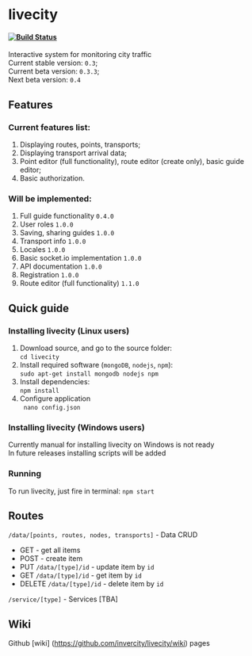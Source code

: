 
# livecity  
#### [![Build Status](https://travis-ci.org/invercity/livecity.svg?branch=master)](https://travis-ci.org/invercity/livecity)
Interactive system for monitoring city traffic  
Current stable version: ```0.3```;  
Current beta version: ```0.3.3```;  
Next beta version: ```0.4```  

## Features
### Current features list:
1. Displaying routes, points, transports;
2. Displaying transport arrival data;
3. Point editor (full functionality), route editor (create only), basic guide editor;
4. Basic authorization.

### Will be implemented:
1. Full guide functionality ```0.4.0```
2. User roles ```1.0.0```
3. Saving, sharing guides ```1.0.0```
4. Transport info ```1.0.0```
5. Locales ```1.0.0```
6. Basic socket.io implementation ```1.0.0```
8. API documentation ```1.0.0```
9. Registration ```1.0.0```
10. Route editor (full functionality) ```1.1.0```

## Quick guide
### Installing livecity (Linux users)

1. Download source, and go to the source folder:  
```cd livecity```
2. Install required software (```mongoDB```, ```nodejs```, ```npm```):  
```sudo apt-get install mongodb nodejs npm```
3. Install dependencies:  
```npm install```
4. Configure application  
``` nano config.json```

### Installing livecity (Windows users)

Currently manual for installing livecity on Windows is not ready  
In future releases installing scripts will be added

### Running

To run livecity, just fire in terminal:
```npm start```

## Routes

```/data/[points, routes, nodes, transports]``` - Data CRUD
* GET - get all items
* POST - create item
* PUT ```/data/[type]/id``` - update item by ```id```
* GET ```/data/[type]/id``` - get item by ```id```
* DELETE ```/data/[type]/id``` - delete item by ```id```


```/service/[type]``` - Services
[TBA]



## Wiki

Github [wiki] (https://github.com/invercity/livecity/wiki) pages





